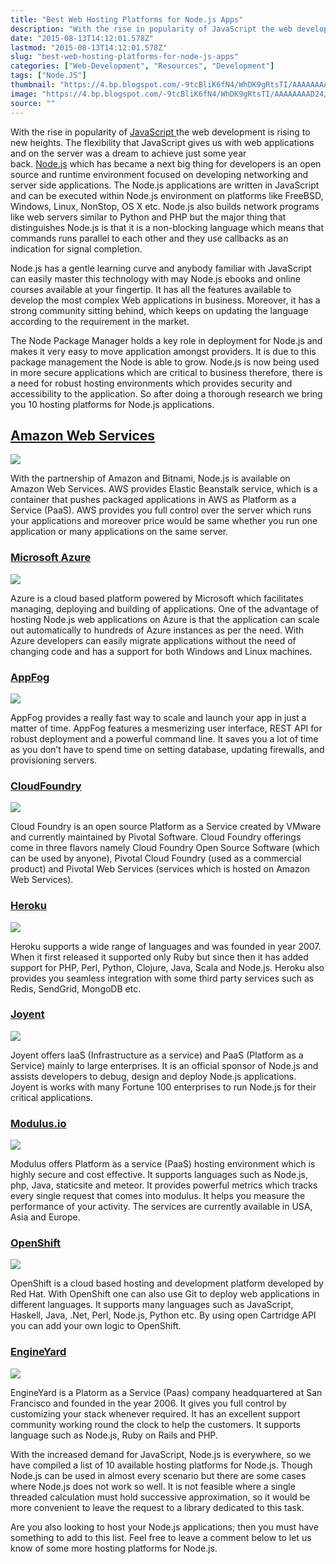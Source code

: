 ```yaml
---
title: "Best Web Hosting Platforms for Node.js Apps"
description: "With the rise in popularity of JavaScript the web development is rising to new heights. The flexibility that JavaScript gives us with web applications and on the server was a dream to achieve just some year back. Node.js which has became a next big thing for developers is an open source and runtime environment focused on developing networking and server side applications. The Node.js applications are written in JavaScript and can be executed within Node.js environment on platforms like FreeBSD, Windows, Linux, NonStop, OS X etc. Node.js also builds network programs like web servers similar to Python and PHP but the major thing that distinguishes Node.js is that it is a non-blocking language which means that commands runs parallel to each other and they use callbacks as an indication for signal completion."
date: "2015-08-13T14:12:01.578Z"
lastmod: "2015-08-13T14:12:01.578Z"
slug: "best-web-hosting-platforms-for-node-js-apps"
categories: ["Web-Development", "Resources", "Development"]
tags: ["Node.JS"]
thumbnail: "https://4.bp.blogspot.com/-9tcBliK6fN4/WhDK9gRtsTI/AAAAAAAAD24/QWBZCzXmABQAxZkRCUNOI4gjcjO7EHLSgCLcBGAs/s400/nodejs.png"
image: "https://4.bp.blogspot.com/-9tcBliK6fN4/WhDK9gRtsTI/AAAAAAAAD24/QWBZCzXmABQAxZkRCUNOI4gjcjO7EHLSgCLcBGAs/s1600/nodejs.png"
source: ""
---
```



With the rise in popularity of [JavaScript ](https://en.wikipedia.org/wiki/JavaScript)the web development is rising to new heights. The flexibility that JavaScript gives us with web applications and on the server was a dream to achieve just some year back. [Node.js](https://nodejs.org/) which has became a next big thing for developers is an open source and runtime environment focused on developing networking and server side applications. The Node.js applications are written in JavaScript and can be executed within Node.js environment on platforms like FreeBSD, Windows, Linux, NonStop, OS X etc. Node.js also builds network programs like web servers similar to Python and PHP but the major thing that distinguishes Node.js is that it is a non-blocking language which means that commands runs parallel to each other and they use callbacks as an indication for signal completion.

Node.js has a gentle learning curve and anybody familiar with JavaScript can easily master this technology with may Node.js ebooks and online courses available at your fingertip. It has all the features available to develop the most complex Web applications in business. Moreover, it has a strong community sitting behind, which keeps on updating the language according to the requirement in the market.

The Node Package Manager holds a key role in deployment for Node.js and makes it very easy to move application amongst providers. It is due to this package management the Node is able to grow. Node.js is now being used in more secure applications which are critical to business therefore, there is a need for robust hosting environments which provides security and accessibility to the application. So after doing a thorough research we bring you 10 hosting platforms for Node.js applications.

## **[Amazon Web Services](http://aws.amazon.com/)**

![](/assets/amazon-web-services.jpeg)

With the partnership of Amazon and Bitnami, Node.js is available on Amazon Web Services. AWS provides Elastic Beanstalk service, which is a container that pushes packaged applications in AWS as Platform as a Service (PaaS). AWS provides you full control over the server which runs your applications and moreover price would be same whether you run one application or many applications on the same server.

### **[Microsoft Azure](http://azure.microsoft.com/en-us/)**

![](/assets/microsoft-azure.jpeg)

Azure is a cloud based platform powered by Microsoft which facilitates managing, deploying and building of applications. One of the advantage of hosting Node.js web applications on Azure is that the application can scale out automatically to hundreds of Azure instances as per the need. With Azure developers can easily migrate applications without the need of changing code and has a support for both Windows and Linux machines.

### **[AppFog](https://www.appfog.com/)**

![](/assets/1439474578739_zpss2k25kxc.jpeg)

AppFog provides a really fast way to scale and launch your app in just a matter of time. AppFog features a mesmerizing user interface, REST API for robust deployment and a powerful command line. It saves you a lot of time as you don’t have to spend time on setting database, updating firewalls, and provisioning servers.

### **[CloudFoundry](http://pivotal.io/platform-as-a-service/pivotal-cloud-foundry)**

![](/assets/1439474658303_zps2bwv1ifc.png)

Cloud Foundry is an open source Platform as a Service created by VMware and currently maintained by Pivotal Software. Cloud Foundry offerings come in three flavors namely Cloud Foundry Open Source Software (which can be used by anyone), Pivotal Cloud Foundry (used as a commercial product) and Pivotal Web Services (services which is hosted on Amazon Web Services).

### **[Heroku](https://www.heroku.com/)**

![](/assets/1439474696600_zpsecjeylst.png)

Heroku supports a wide range of languages and was founded in year 2007\. When it first released it supported only Ruby but since then it has added support for PHP, Perl, Python, Clojure, Java, Scala and Node.js. Heroku also provides you seamless integration with some third party services such as Redis, SendGrid, MongoDB etc.

### **[Joyent](https://www.joyent.com/)**

![](/assets/1439474734970_zpsq5xslxjd.png)

Joyent offers IaaS (Infrastructure as a service) and PaaS (Platform as a Service) mainly to large enterprises. It is an official sponsor of Node.js and assists developers to debug, design and deploy Node.js applications. Joyent is works with many Fortune 100 enterprises to run Node.js for their critical applications.

### **[Modulus.io](https://modulus.io/)**

![](/assets/1439474801549_zpsao85n4wi.jpeg)

Modulus offers Platform as a service (PaaS) hosting environment which is highly secure and cost effective. It supports languages such as Node.js, php, Java, staticsite and meteor. It provides powerful metrics which tracks every single request that comes into modulus. It helps you measure the performance of your activity. The services are currently available in USA, Asia and Europe.

### **[OpenShift](https://www.openshift.com/)**

![](/assets/1439474830628_zpsb0yzdzwj.png)

OpenShift is a cloud based hosting and development platform developed by Red Hat. With OpenShift one can also use Git to deploy web applications in different languages. It supports many languages such as JavaScript, Haskell, Java, .Net, Perl, Node.js, Python etc. By using open Cartridge API you can add your own logic to OpenShift.

### **[EngineYard](https://www.engineyard.com/)**

![](/assets/1439474888956_zpswg8cyzj6.png)

EngineYard is a Platorm as a Service (Paas) company headquartered at San Francisco and founded in the year 2006\. It gives you full control by customizing your stack whenever required. It has an excellent support community working round the clock to help the customers. It supports language such as Node.js, Ruby on Rails and PHP.

With the increased demand for JavaScript, Node.js is everywhere, so we have compiled a list of 10 available hosting platforms for Node.js. Though Node.js can be used in almost every scenario but there are some cases where Node.js does not work so well. It is not feasible where a single threaded calculation must hold successive approximation, so it would be more convenient to leave the request to a library dedicated to this task.

Are you also looking to host your Node.js applications; then you must have something to add to this list. Feel free to leave a comment below to let us know of some more hosting platforms for Node.js.